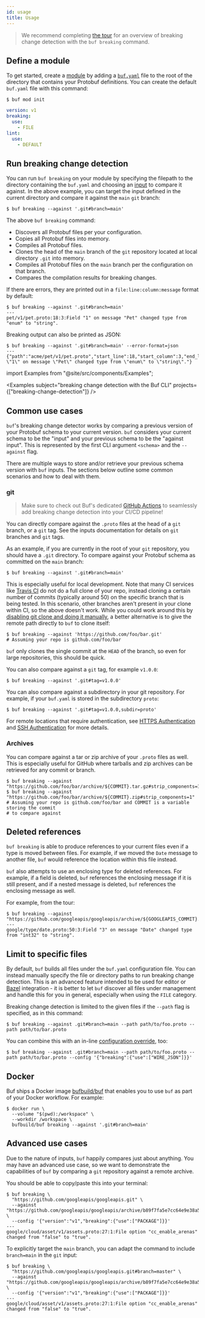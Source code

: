 ```yaml
---
id: usage
title: Usage
---
```


> We recommend completing [the tour](../tour/detect-breaking-changes.md) for an
> overview of breaking change detection with the `buf breaking` command.

## Define a module

To get started, create a [module](../bsr/overview.mdx#modules) by adding a
[`buf.yaml`](../configuration/v1/buf-yaml.md) file to the root of the directory
that contains your Protobuf definitions. You can create the default `buf.yaml`
file with this command:

```terminal
$ buf mod init
```

```yaml title="buf.yaml"
version: v1
breaking:
  use:
    - FILE
lint:
  use:
    - DEFAULT
```

## Run breaking change detection

You can run `buf breaking` on your module by specifying the filepath to the
directory containing the `buf.yaml` and choosing an
[input](../reference/inputs.md) to compare it against. In the above example, you
can target the input defined in the current directory and compare it against the
`main` `git` branch:

```terminal
$ buf breaking --against '.git#branch=main'
```

The above `buf breaking` command:

- Discovers all Protobuf files per your configuration.
- Copies all Protobuf files into memory.
- Compiles all Protobuf files.
- Clones the head of the `main` branch of the `git` repository located at local
  directory `.git` into memory.
- Compiles all Protobuf files on the `main` branch per the configuration on that
  branch.
- Compares the compilation results for breaking changes.

If there are errors, they are printed out in a `file:line:column:message` format
by default:

```terminal
$ buf breaking --against '.git#branch=main'
---
pet/v1/pet.proto:18:3:Field "1" on message "Pet" changed type from "enum" to "string".
```

Breaking output can also be printed as JSON:

```terminal
$ buf breaking --against '.git#branch=main' --error-format=json
---
{"path":"acme/pet/v1/pet.proto","start_line":18,"start_column":3,"end_line":18,"end_column":9,"type":"FIELD_SAME_TYPE","message":"Field \"1\" on message \"Pet\" changed type from \"enum\" to \"string\"."}
```

import Examples from "@site/src/components/Examples";

<Examples subject="breaking change detection with the Buf CLI"
projects={["breaking-change-detection"]} />

## Common use cases

`buf`'s breaking change detector works by comparing a previous version of your
Protobuf schema to your current version. `buf` considers your current schema to
be the "input" and your previous schema to be the "against input". This is
represented by the first CLI argument `<schema>` and the `--against` flag.

There are multiple ways to store and/or retrieve your previous schema version
with `buf` inputs. The sections below outline some common scenarios and how to
deal with them.

### git

> Make sure to check out Buf's dedicated
> [GitHub Actions](../ci-cd/github-actions.md) to seamlessly add breaking change
> detection into your CI/CD pipeline!

You can directly compare against the `.proto` files at the head of a `git`
branch, or a `git` tag. See the inputs documentation for details on `git`
branches and `git` tags.

As an example, if you are currently in the root of your `git` repository, you
should have a `.git` directory. To compare against your Protobuf schema as
committed on the `main` branch:

```terminal
$ buf breaking --against '.git#branch=main'
```

This is especially useful for local development. Note that many CI services like
[Travis CI](https://travis-ci.com/) do not do a full clone of your repo, instead
cloning a certain number of commits (typically around 50) on the specific branch
that is being tested. In this scenario, other branches aren't present in your
clone within CI, so the above doesn't work. While you could work around this by
[disabling git clone and doing it manually](https://docs.travis-ci.com/user/customizing-the-build/#disabling-git-clone),
a better alternative is to give the remote path directly to `buf` to clone
itself:

```terminal
$ buf breaking --against 'https://github.com/foo/bar.git'
# Assuming your repo is github.com/foo/bar
```

`buf` only clones the single commit at the `HEAD` of the branch, so even for
large repositories, this should be quick.

You can also compare against a `git` tag, for example `v1.0.0`:

```terminal
$ buf breaking --against '.git#tag=v1.0.0'
```

You can also compare against a subdirectory in your git repository. For example,
if your `buf.yaml` is stored in the subdirectory `proto`:

```terminal
$ buf breaking --against '.git#tag=v1.0.0,subdir=proto'
```

For remote locations that require authentication, see
[HTTPS Authentication](../reference/inputs.md#https) and
[SSH Authentication](../reference/inputs.md#ssh) for more details.

### Archives

You can compare against a tar or zip archive of your `.proto` files as well.
This is especially useful for GitHub where tarballs and zip archives can be
retrieved for any commit or branch.

```terminal
$ buf breaking --against "https://github.com/foo/bar/archive/${COMMIT}.tar.gz#strip_components=1"
$ buf breaking --against "https://github.com/foo/bar/archive/${COMMIT}.zip#strip_components=1"
# Assuming your repo is github.com/foo/bar and COMMIT is a variable storing the commit
# to compare against
```

## Deleted references

`buf breaking` is able to produce references to your current files even if a
type is moved between files. For example, if we moved the `Date` message to
another file, `buf` would reference the location within this file instead.

`buf` also attempts to use an enclosing type for deleted references. For
example, if a field is deleted, `buf` references the enclosing message if it is
still present, and if a nested message is deleted, `buf` references the
enclosing message as well.

For example, from the tour:

```terminal
$ buf breaking --against "https://github.com/googleapis/googleapis/archive/${GOOGLEAPIS_COMMIT}.tar.gz#strip_components=1"
---
google/type/date.proto:50:3:Field "3" on message "Date" changed type from "int32" to "string".
```

## Limit to specific files

By default, `buf` builds all files under the `buf.yaml` configuration file. You
can instead manually specify the file or directory paths to run breaking change
detection. This is an advanced feature intended to be used for editor or
[Bazel](/build-systems/bazel.md) integration - it is better to let `buf`
discover all files under management and handle this for you in general,
especially when using the `FILE` category.

Breaking change detection is limited to the given files if the `--path` flag is
specified, as in this command:

```terminal
$ buf breaking --against .git#branch=main --path path/to/foo.proto --path path/to/bar.proto
```

You can combine this with an in-line
[configuration override](../configuration/overview.md#configuration-override),
too:

```terminal
$ buf breaking --against .git#branch=main --path path/to/foo.proto --path path/to/bar.proto --config '{"breaking":{"use":["WIRE_JSON"]}}'
```

## Docker

Buf ships a Docker image [bufbuild/buf](https://hub.docker.com/r/bufbuild/buf)
that enables you to use `buf` as part of your Docker workflow. For example:

```terminal
$ docker run \
  --volume "$(pwd):/workspace" \
  --workdir /workspace \
  bufbuild/buf breaking --against '.git#branch=main'
```

## Advanced use cases

Due to the nature of inputs, `buf` happily compares just about anything. You may
have an advanced use case, so we want to demonstrate the capabilities of `buf`
by comparing a `git` repository against a remote archive.

You should be able to copy/paste this into your terminal:

```terminal
$ buf breaking \
  "https://github.com/googleapis/googleapis.git" \
  --against "https://github.com/googleapis/googleapis/archive/b89f7fa5e7cc64e9e38a59c97654616ad7b5932d.tar.gz#strip_components=1" \
  --config '{"version":"v1","breaking":{"use":["PACKAGE"]}}'
---
google/cloud/asset/v1/assets.proto:27:1:File option "cc_enable_arenas" changed from "false" to "true".
```

To explicitly target the `main` branch, you can adapt the command to include
`branch=main` in the `git` input:

```terminal {2}
$ buf breaking \
  "https://github.com/googleapis/googleapis.git#branch=master" \
  --against "https://github.com/googleapis/googleapis/archive/b89f7fa5e7cc64e9e38a59c97654616ad7b5932d.tar.gz#strip_components=1" \
  --config '{"version":"v1","breaking":{"use":["PACKAGE"]}}'
---
google/cloud/asset/v1/assets.proto:27:1:File option "cc_enable_arenas" changed from "false" to "true".
```
